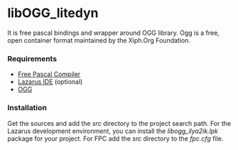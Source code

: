 libOGG_litedyn
===================

It is free pascal bindings and wrapper around OGG library. Ogg is a free, open container format maintained by the Xiph.Org Foundation.

 
### Requirements

* [Free Pascal Compiler](http://freepascal.org)
* [Lazarus IDE](http://www.lazarus.freepascal.org/) (optional)
* [OGG](https://xiph.org/ogg/)


### Installation

Get the sources and add the *src* directory to the project search path. For the Lazarus development environment, you can install the *libogg_ilya2ik.lpk* package for your project. For FPC add the *src* directory to the *fpc.cfg* file.
